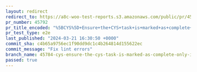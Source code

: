 ```yaml
---
layout: redirect
redirect_to: https://a8c-woo-test-reports.s3.amazonaws.com/public/pr/45792/e2e/index.html
pr_number: 45792
pr_title_encoded: "%5BCYS%5D+Ensure+the+CYS+task+is+marked+as+complete+only+if+the+user+customized+their+theme+in+the+editor"
pr_test_type: e2e
last_published: "2024-03-21 16:30:50 +0000"
commit_sha: c4b65a9756ec1f90dd9dc1c4b264814d155622ec
commit_message: "Fix lint errors"
branch_name: 45784-cys-ensure-the-cys-task-is-marked-as-complete-only-if-the-user-customized-their-theme-in-the-editor
passed: true
---
```

